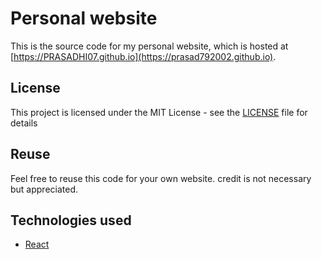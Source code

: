 # Personal website

This is the source code for my personal website, which is hosted at [https://PRASADHI07.github.io](https://prasad792002.github.io).

## License

This project is licensed under the MIT License - see the [LICENSE](LICENSE) file for details

## Reuse

Feel free to reuse this code for your own website. credit is not necessary but appreciated.

## Technologies used

- [React](https://reactjs.org/)
